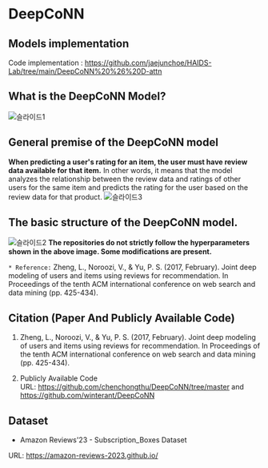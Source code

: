 # DeepCoNN
## Models implementation
Code implementation : https://github.com/jaejunchoe/HAIDS-Lab/tree/main/DeepCoNN%20%26%20D-attn


## What is the DeepCoNN Model?
![슬라이드1](https://github.com/user-attachments/assets/161c7928-6838-4ba7-969d-4d35ae4e592f)


## General premise of the DeepCoNN model
**When predicting a user's rating for an item, the user must have review data available for that item.** In other words, it means that the model analyzes the relationship between the review data and ratings of other users for the same item and predicts the rating for the user based on the review data for that product.
![슬라이드3](https://github.com/user-attachments/assets/66a33b89-1a7f-4909-b907-047ec9734c94)

## The basic structure of the DeepCoNN model.
![슬라이드2](https://github.com/user-attachments/assets/c3f689e6-a08a-4997-b6f1-ff43235b30f4)
**The repositories do not strictly follow the hyperparameters shown in the above image. Some modifications are present.**

`* Reference:` Zheng, L., Noroozi, V., & Yu, P. S. (2017, February). Joint deep modeling of users and items using reviews for recommendation. In Proceedings of the tenth ACM international conference on web search and data mining (pp. 425-434).

## Citation (Paper And Publicly Available Code)
1. Zheng, L., Noroozi, V., & Yu, P. S. (2017, February). Joint deep modeling of users and items using reviews for recommendation. In Proceedings of the tenth ACM international conference on web search and data mining (pp. 425-434).

2. Publicly Available Code
   <br/>URL: https://github.com/chenchongthu/DeepCoNN/tree/master and https://github.com/winterant/DeepCoNN


## Dataset
* Amazon Reviews'23 - Subscription_Boxes Dataset 

URL: https://amazon-reviews-2023.github.io/
